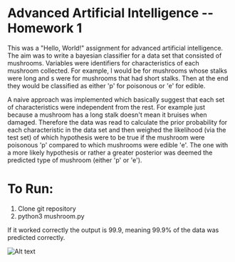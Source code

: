 
# Advanced Artificial Intelligence -- Homework 1

This was a "Hello, World!" assignment for advanced artificial intelligence. The aim was to write a bayesian classifier for a data set that consisted of mushrooms. Variables were identifiers for characteristics of each mushroom collected. For example, l would be for mushrooms whose stalks were long and s were for mushrooms that had short stalks. Then at the end they would be classified as either 'p' for poisonous or 'e' for edible. 

A naive approach was implemented which basically suggest that each set of characteristics were independent from the rest. For example just because a mushroom has a long stalk doesn't mean it bruises when damaged. Therefore the data was read to calculate the prior probability for each characteristic in the data set and then weighed the likelihood (via the test set) of which hypothesis were to be true if the mushroom were poisonous 'p' compared to which mushrooms were edible 'e'. The one with a more likely hypothesis or rather a greater posterior was deemed the predicted type of mushroom (either 'p' or 'e').


# To Run:
  1) Clone git repository
  2) python3 mushroom.py
  
If it worked correctly the output is 99.9, meaning 99.9% of the data was predicted correctly.

![Alt text](https://user-images.githubusercontent.com/8934965/29058414-351d16a4-7bde-11e7-9d27-25a0ef31ded3.png)
